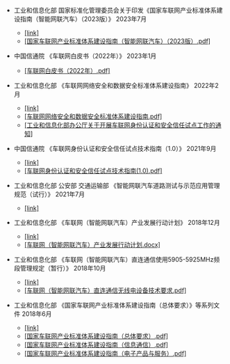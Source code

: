 - 工业和信息化部 国家标准化管理委员会关于印发《国家车联网产业标准体系建设指南（智能网联汽车）（2023版）》 2023年7月
    - [[link]](https://www.gov.cn/zhengce/zhengceku/202307/content_6894735.htm) 
    - [[国家车联网产业标准体系建设指南（智能网联汽车）（2023版）.pdf]](https://www.gov.cn/zhengce/zhengceku/202307/P020230727459713380334.pdf)

- 中国信通院 《车联网白皮书（2022年）》 2023年1月
    - [[车联网白皮书（2022年）.pdf]](http://gxj.linfen.gov.cn/ztzl/xxhgz/zcsd/202301/P020230110375601570127.pdf)

- 工业和信息化部 《车联网网络安全和数据安全标准体系建设指南》 2022年2月
    - [[link]](https://www.gov.cn/zhengce/zhengceku/2022-03/07/content_5677676.htm) 
    - [[车联网网络安全和数据安全标准体系建设指南.pdf]](https://www.gov.cn/zhengce/zhengceku/2022-03/07/5677676/files/86bf96e577cb4af7bd8c2fea745d63e1.pdf)
    - [[工业和信息化部办公厅关于开展车联网身份认证和安全信任试点工作的通知]](https://www.gov.cn/zhengce/zhengceku/2021-06/10/content_5616843.htm)

- 中国信通院 《车联网身份认证和安全信任试点技术指南（1.0）》 2021年9月
    - [[link]](http://www.caict.ac.cn/xwdt/ynxw/202109/t20210924_390286.htm) 
    - [[车联网身份认证和安全信任试点技术指南(1.0).pdf]](http://www.caict.ac.cn/xwdt/ynxw/202109/P020210924326795055693.pdf)

- 工业和信息化部 公安部 交通运输部 《智能网联汽车道路测试与示范应用管理规范（试行）》 2021年7月
    - [[link]](https://www.gov.cn/zhengce/zhengceku/2021-08/03/content_5629199.htm) 

- 工业和信息化部 《车联网（智能网联汽车）产业发展行动计划》 2018年12月
    - [[link]](https://www.gov.cn/zhengce/zhengceku/2018-12/31/content_5442947.htm)
    - [[车联网（智能网联汽车）产业发展行动计划.docx]](https://www.gov.cn/zhengce/zhengceku/2018-12/31/5442947/files/1b58904fb00c46ecad5e2e2eb929acba.docx)


- 工业和信息化部 《车联网（智能网联汽车）直连通信使用5905-5925MHz频段管理规定（暂行）》 2018年10月
    - [[link]](https://www.gov.cn/zhengce/zhengceku/2018-12/31/content_5442658.htm) 
    - [[车联网（智能网联汽车）直连通信无线电设备技术要求.pdf]](https://www.gov.cn/zhengce/zhengceku/2018-12/31/5442658/files/ef9690456e2e468a80235fc15e86f1a2.pdf)

- 工业和信息化部 《国家车联网产业标准体系建设指南（总体要求）》等系列文件 2018年6月
    - [[link]](https://www.gov.cn/zhengce/zhengceku/2018-12/31/content_5440205.htm)
    - [[国家车联网产业标准体系建设指南（总体要求）.pdf]](https://www.gov.cn/zhengce/zhengceku/2018-12/31/5440205/files/414a8e6aceee46828b47b801a68f8ee0.pdf)
    - [[国家车联网产业标准体系建设指南（信息通信）.pdf]](https://www.gov.cn/zhengce/zhengceku/2018-12/31/5440205/files/ede22f1fb2a847b7a3e7cfbf8156c736.pdf)
    - [[国家车联网产业标准体系建设指南（电子产品与服务）.pdf]](https://www.gov.cn/zhengce/zhengceku/2018-12/31/5440205/files/8e58c543f2314673b32c52c149f97e56.pdf)





